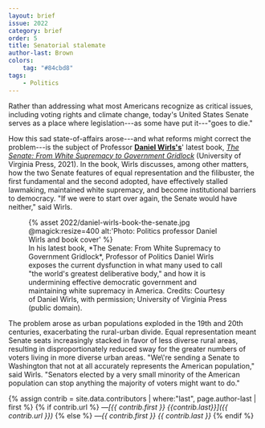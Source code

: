 ```yaml
---
layout: brief
issue: 2022
category: brief
order: 5
title: Senatorial stalemate
author-last: Brown
colors:
    tag: "#84cbd8"
tags:
    - Politics
---
```

Rather than addressing what most Americans recognize as critical issues, including voting rights and climate change, today's United States Senate serves as a place where legislation---as some have put it---"goes to die."

How this sad state-of-affairs arose---and what reforms might correct the problem---is the subject of Professor [**Daniel Wirls's**](https://politics.ucsc.edu/faculty/index.php?uid=wirls)' latest book, *[The Senate: From White Supremacy to Government Gridlock](https://oldsite.upress.virginia.edu/title/5694)* (University of Virginia Press, 2021). In the book, Wirls discusses, among other matters, how the two Senate features of equal representation and the filibuster, the first fundamental and the second adopted, have effectively stalled lawmaking, maintained white supremacy, and become institutional barriers to democracy. "If we were to start over again, the Senate would have neither," said Wirls.
<figure style="width:400px">
  {% asset 2022/daniel-wirls-book-the-senate.jpg @magick:resize=400 alt:'Photo: Politics professor Daniel Wirls and book cover' %}<figcaption markdown="span">In his latest book, *The Senate: From White Supremacy to Government Gridlock*, Professor of Politics Daniel Wirls exposes the current dysfunction in what many used to call "the world's greatest deliberative body," and how it is undermining effective democratic government and maintaining white supremacy in America. Credits: Courtesy of Daniel Wirls, with permission; University of Virginia Press (public domain).</figcaption>
</figure>
The problem arose as urban populations exploded in the 19th and 20th centuries, exacerbating the rural-urban divide. Equal representation meant Senate seats increasingly stacked in favor of less diverse rural areas, resulting in disproportionately reduced sway for the greater numbers of voters living in more diverse urban areas. "We\'re sending a Senate to Washington that not at all accurately represents the American population," said Wirls. "Senators elected by a very small minority of the American population can stop anything the majority of voters might want to do."

{% assign contrib = site.data.contributors | where:"last", page.author-last | first %}
{% if contrib.url %}
*&mdash;[{{ contrib.first }} {{contrib.last}}]({{ contrib.url }})*
{% else %}
*&mdash;{{ contrib.first }} {{ contrib.last }}*
{% endif %}
